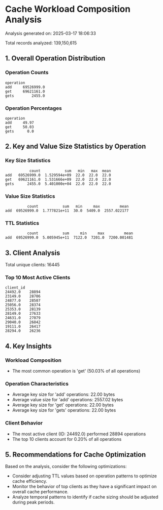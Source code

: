 # Cache Workload Composition Analysis

Analysis generated on: 2025-03-17 18:06:33

Total records analyzed: 139,150,615

## 1. Overall Operation Distribution

### Operation Counts
```
operation
add     69526999.0
get     69621161.0
gets        2455.0
```

### Operation Percentages
```
operation
add     49.97
get     50.03
gets      0.0
```

## 2. Key and Value Size Statistics by Operation

### Key Size Statistics
```
           count           sum   min   max  mean
add   69526999.0  1.529594e+09  22.0  22.0  22.0
get   69621161.0  1.531666e+09  22.0  22.0  22.0
gets      2455.0  5.401000e+04  22.0  22.0  22.0
```

### Value Size Statistics
```
          count           sum   min     max         mean
add  69526999.0  1.777821e+11  30.0  5409.0  2557.022177
```

### TTL Statistics
```
          count           sum     min     max         mean
add  69526999.0  5.005945e+11  7122.0  7201.0  7200.001481
```

## 3. Client Analysis

Total unique clients: 16445

### Top 10 Most Active Clients
```
client_id
24492.0    28894
23149.0    28706
24877.0    28507
25056.0    28374
25353.0    28139
28149.0    27633
24631.0    27079
29040.0    26842
19111.0    26417
28294.0    26236
```

## 4. Key Insights

### Workload Composition
- The most common operation is 'get' (50.03% of all operations)

### Operation Characteristics
- Average key size for 'add' operations: 22.00 bytes
- Average value size for 'add' operations: 2557.02 bytes
- Average key size for 'get' operations: 22.00 bytes
- Average key size for 'gets' operations: 22.00 bytes

### Client Behavior
- The most active client (ID: 24492.0) performed 28894 operations
- The top 10 clients account for 0.20% of all operations

## 5. Recommendations for Cache Optimization

Based on the analysis, consider the following optimizations:

- Consider adjusting TTL values based on operation patterns to optimize cache efficiency.
- Monitor the behavior of top clients as they have a significant impact on overall cache performance.
- Analyze temporal patterns to identify if cache sizing should be adjusted during peak periods.

